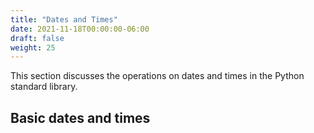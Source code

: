 ```yaml
---
title: "Dates and Times"
date: 2021-11-18T00:00:00-06:00
draft: false
weight: 25
---
```


This section discusses the operations on dates and times in the Python standard library.

## Basic dates and times

